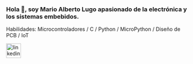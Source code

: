 
### Hola 👋, soy Mario Alberto Lugo apasionado de la electrónica y los sistemas embebidos.


Habilidades: Microcontroladores / C / Python / MicroPython / Diseño de PCB / IoT

[<img src='https://cdn.jsdelivr.net/npm/simple-icons@3.0.1/icons/linkedin.svg' alt='linkedin' height='40'>](https://www.linkedin.com/in/marioalugo//)




